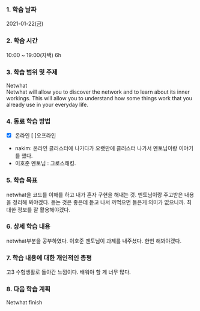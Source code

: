 ### 1. 학습 날짜 
2021-01-22(금)
​
### 2. 학습 시간
10:00 ~ 19:00(자택) 6h
​
### 3. 학습 범위 및 주제
Netwhat <br>
Netwhat will allow you to discover the network and to learn about its inner workings. This will allow you to understand how some things work that you already use in your everyday life.
​
### 4. 동료 학습 방법 
- [x] 온라인 [ ]오프라인 <br>
- nakim: 온라인 클러스터에 나가다가 오랫만에 클러스터 나가서 멘토님이랑 이야기를 했다.
- 이호준 멘토님 : 그로스해킹.
​
### 5. 학습 목표
netwhat을 코드를 이해를 하고 내가 혼자 구현을 해내는 것. 멘토님이랑 주고받은 내용을 정리해 봐야겠다. 듣는 것은 좋은데 듣고 나서 까먹으면 들은게 의미가 없으니까. 최대한 정보를 잘 활용해야겠다.
​
### 6. 상세 학습 내용
netwhat부분을 공부하였다. 이호준 멘토님이 과제를 내주셨다. 한번 해봐야겠다.
​
### 7. 학습 내용에 대한 개인적인 총평
고3 수험생활로 돌아간 느낌이다. 배워야 할 게 너무 많다.
​
### 8. 다음 학습 계획
Netwhat finish